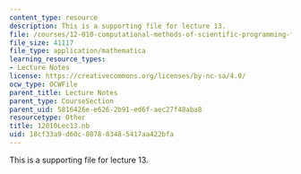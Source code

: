 ```yaml
---
content_type: resource
description: This is a supporting file for lecture 13.
file: /courses/12-010-computational-methods-of-scientific-programming-fall-2011/18cf33a9d60c807883485417aa422bfa_12010Lec13.nb
file_size: 41117
file_type: application/mathematica
learning_resource_types:
- Lecture Notes
license: https://creativecommons.org/licenses/by-nc-sa/4.0/
ocw_type: OCWFile
parent_title: Lecture Notes
parent_type: CourseSection
parent_uid: 5816426e-e626-2b91-ed6f-aec27f48aba8
resourcetype: Other
title: 12010Lec13.nb
uid: 18cf33a9-d60c-8078-8348-5417aa422bfa
---
```

This is a supporting file for lecture 13.